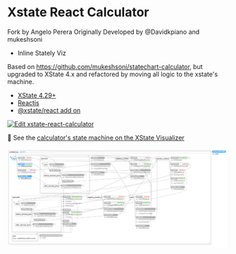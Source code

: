 # Xstate React Calculator

Fork by Angelo Perera
Originally Developed by @Davidkpiano and mukeshsoni

- Inline Stately Viz

Based on https://github.com/mukeshsoni/statechart-calculator, but upgraded to XState 4.x and refactored by moving all logic to the xstate's machine.

- [XState 4.29+](https://xstate.js.org/docs/)
- [Reactjs](https://reactjs.org/)
- [@xstate/react add on](https://xstate.js.org/docs/packages/xstate-react/)

[![Edit xstate-react-calculator](https://codesandbox.io/static/img/play-codesandbox.svg)](https://codesandbox.io/s/github/GiancarlosIO/xstate-react-calculator)

👀 See the [calculator's state machine on the XState Visualizer](https://xstate.js.org/viz/?gist=5d8673c5a155df572f37a6098e3e1301)

[![Screenshot of the calculator state machine in the Visualizer](xstate-vis.png)](https://xstate.js.org/viz/?gist=5d8673c5a155df572f37a6098e3e1301)
